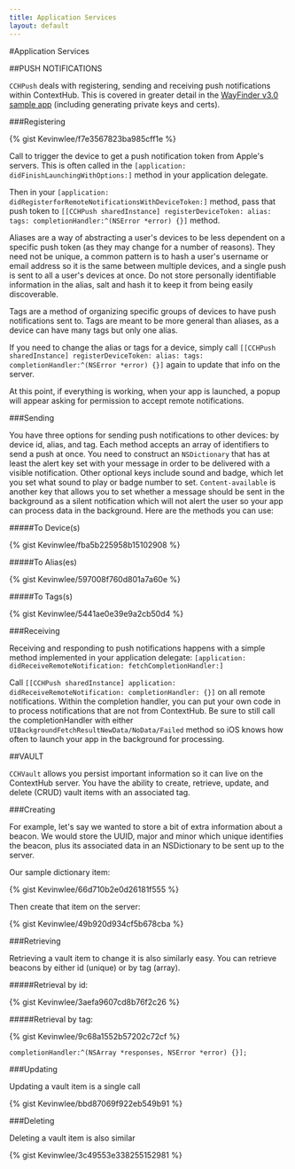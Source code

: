 ```yaml
---
title: Application Services
layout: default
---
```

#Application Services

##PUSH NOTIFICATIONS

`CCHPush` deals with registering, sending and receiving push notifications within ContextHub. This is covered in greater detail in the [WayFinder v3.0 sample app](https://github.com/contexthub/Wayfinder/tree/wayfinder-v3.0) (including generating private keys and certs).

###Registering

{% gist Kevinwlee/f7e3567823ba985cff1e %}

Call to trigger the device to get a push notification token from Apple's servers. This is often called in the
`[application: didFinishLaunchingWithOptions:]`
method in your application delegate.

Then in your `[application: didRegisterforRemoteNotificationsWithDeviceToken:]` method, pass that push token to `[[CCHPush sharedInstance] registerDeviceToken: alias: tags: completionHandler:^(NSError *error) {}]` method.

Aliases are a way of abstracting a user's devices to be less dependent on a specific push token (as they may change for a number of reasons). They need not be unique, a common pattern is to hash a user's username or email address so it is the same between multiple devices, and a single push is sent to all a user's devices at once. Do not store personally identifiable information in the alias, salt and hash it to keep it from being easily discoverable.

Tags are a method of organizing specific groups of devices to have push notifications sent to. Tags are meant to be more general than aliases, as a device can have many tags but only one alias.

If you need to change the alias or tags for a device, simply call `[[CCHPush sharedInstance] registerDeviceToken: alias: tags: completionHandler:^(NSError *error) {}]` again to update that info on the server.

At this point, if everything is working, when your app is launched, a popup will appear asking for permission to accept remote notifications.

###Sending

You have three options for sending push notifications to other devices: by device id, alias, and tag. Each method accepts an array of identifiers to send a push at once. You need to construct an `NSDictionary` that has at least the alert key set with your message in order to be delivered with a visible notification. Other optional keys include sound and badge, which let you set what sound to play or badge number to set. `Content-available` is another key that allows you to set whether a message should be sent in the background as a silent notification which will not alert the user so your app can process data in the background. Here are the methods you can use:

#####To Device(s)

{% gist Kevinwlee/fba5b225958b15102908 %}

#####To Alias(es)

{% gist Kevinwlee/597008f760d801a7a60e %}

#####To Tags(s)

{% gist Kevinwlee/5441ae0e39e9a2cb50d4 %}

###Receiving

Receiving and responding to push notifications happens with a simple method implemented in your application delegate: `[application: didReceiveRemoteNotification: fetchCompletionHandler:]`

Call `[[CCHPush sharedInstance] application: didReceiveRemoteNotification: completionHandler: {}]` on all remote notifications. Within the completion handler, you can put your own code in to process notifications that are not from ContextHub. Be sure to still call the completionHandler with either `UIBackgroundFetchResultNewData/NoData/Failed` method so iOS knows how often to launch your app in the background for processing.

##VAULT

`CCHVault` allows you persist important information so it can live on the ContextHub server. You have the ability to create, retrieve, update, and delete (CRUD) vault items with an associated tag.

###Creating

For example, let's say we wanted to store a bit of extra information about a beacon. We would store the UUID, major and minor which unique identifies the beacon, plus its associated data in an NSDictionary to be sent up to the server.

Our sample dictionary item:

{% gist Kevinwlee/66d710b2e0d26181f555 %}

Then create that item on the server:

{% gist Kevinwlee/49b920d934cf5b678cba %}

###Retrieving

Retrieving a vault item to change it is also similarly easy. You can retrieve beacons by either id (unique) or by tag (array).

#####Retrieval by id:

{% gist Kevinwlee/3aefa9607cd8b76f2c26 %}

#####Retrieval by tag:

{% gist Kevinwlee/9c68a1552b57202c72cf %}

`completionHandler:^(NSArray *responses, NSError *error) {}];`

###Updating

Updating a vault item is a single call

{% gist Kevinwlee/bbd87069f922eb549b91 %}

###Deleting

Deleting a vault item is also similar

{% gist Kevinwlee/3c49553e338255152981 %}